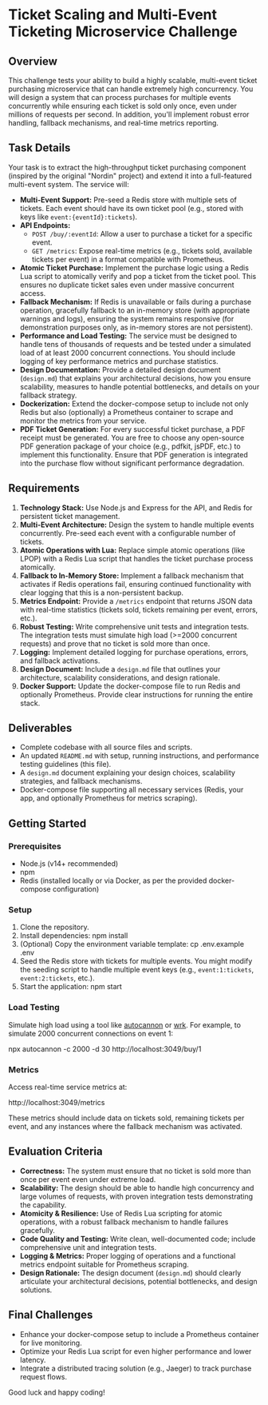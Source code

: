 # Ticket Scaling and Multi-Event Ticketing Microservice Challenge

## Overview

This challenge tests your ability to build a highly scalable, multi-event ticket purchasing microservice that can handle extremely high concurrency. You will design a system that can process purchases for multiple events concurrently while ensuring each ticket is sold only once, even under millions of requests per second. In addition, you'll implement robust error handling, fallback mechanisms, and real-time metrics reporting.

## Task Details

Your task is to extract the high-throughput ticket purchasing component (inspired by the original "Nordin" project) and extend it into a full-featured multi-event system. The service will:

- **Multi-Event Support:** Pre-seed a Redis store with multiple sets of tickets. Each event should have its own ticket pool (e.g., stored with keys like `event:{eventId}:tickets`).
- **API Endpoints:**
  - `POST /buy/:eventId`: Allow a user to purchase a ticket for a specific event.
  - `GET /metrics`: Expose real-time metrics (e.g., tickets sold, available tickets per event) in a format compatible with Prometheus.
- **Atomic Ticket Purchase:** Implement the purchase logic using a Redis Lua script to atomically verify and pop a ticket from the ticket pool. This ensures no duplicate ticket sales even under massive concurrent access.
- **Fallback Mechanism:** If Redis is unavailable or fails during a purchase operation, gracefully fallback to an in-memory store (with appropriate warnings and logs), ensuring the system remains responsive (for demonstration purposes only, as in-memory stores are not persistent).
- **Performance and Load Testing:** The service must be designed to handle tens of thousands of requests and be tested under a simulated load of at least 2000 concurrent connections. You should include logging of key performance metrics and purchase statistics.
- **Design Documentation:** Provide a detailed design document (`design.md`) that explains your architectural decisions, how you ensure scalability, measures to handle potential bottlenecks, and details on your fallback strategy.
- **Dockerization:** Extend the docker-compose setup to include not only Redis but also (optionally) a Prometheus container to scrape and monitor the metrics from your service.
- **PDF Ticket Generation:** For every successful ticket purchase, a PDF receipt must be generated. You are free to choose any open-source PDF generation package of your choice (e.g., pdfkit, jsPDF, etc.) to implement this functionality. Ensure that PDF generation is integrated into the purchase flow without significant performance degradation.

## Requirements

1. **Technology Stack:** Use Node.js and Express for the API, and Redis for persistent ticket management.
2. **Multi-Event Architecture:** Design the system to handle multiple events concurrently. Pre-seed each event with a configurable number of tickets.
3. **Atomic Operations with Lua:** Replace simple atomic operations (like LPOP) with a Redis Lua script that handles the ticket purchase process atomically.
4. **Fallback to In-Memory Store:** Implement a fallback mechanism that activates if Redis operations fail, ensuring continued functionality with clear logging that this is a non-persistent backup.
5. **Metrics Endpoint:** Provide a `/metrics` endpoint that returns JSON data with real-time statistics (tickets sold, tickets remaining per event, errors, etc.).
6. **Robust Testing:** Write comprehensive unit tests and integration tests. The integration tests must simulate high load (>=2000 concurrent requests) and prove that no ticket is sold more than once.
7. **Logging:** Implement detailed logging for purchase operations, errors, and fallback activations.
8. **Design Document:** Include a `design.md` file that outlines your architecture, scalability considerations, and design rationale.
9. **Docker Support:** Update the docker-compose file to run Redis and optionally Prometheus. Provide clear instructions for running the entire stack.

## Deliverables

- Complete codebase with all source files and scripts.
- An updated `README.md` with setup, running instructions, and performance testing guidelines (this file).
- A `design.md` document explaining your design choices, scalability strategies, and fallback mechanisms.
- Docker-compose file supporting all necessary services (Redis, your app, and optionally Prometheus for metrics scraping).

## Getting Started

### Prerequisites

- Node.js (v14+ recommended)
- npm
- Redis (installed locally or via Docker, as per the provided docker-compose configuration)

### Setup

1. Clone the repository.
2. Install dependencies:
   npm install
3. (Optional) Copy the environment variable template:
   cp .env.example .env
4. Seed the Redis store with tickets for multiple events. You might modify the seeding script to handle multiple event keys (e.g., `event:1:tickets`, `event:2:tickets`, etc.).
5. Start the application:
   npm start

### Load Testing

Simulate high load using a tool like [autocannon](https://github.com/mcollina/autocannon) or [wrk](https://github.com/wg/wrk). For example, to simulate 2000 concurrent connections on event 1:

npx autocannon -c 2000 -d 30 http://localhost:3049/buy/1

### Metrics

Access real-time service metrics at:

http://localhost:3049/metrics

These metrics should include data on tickets sold, remaining tickets per event, and any instances where the fallback mechanism was activated.

## Evaluation Criteria

- **Correctness:** The system must ensure that no ticket is sold more than once per event even under extreme load.
- **Scalability:** The design should be able to handle high concurrency and large volumes of requests, with proven integration tests demonstrating the capability.
- **Atomicity & Resilience:** Use of Redis Lua scripting for atomic operations, with a robust fallback mechanism to handle failures gracefully.
- **Code Quality and Testing:** Write clean, well-documented code; include comprehensive unit and integration tests.
- **Logging & Metrics:** Proper logging of operations and a functional metrics endpoint suitable for Prometheus scraping.
- **Design Rationale:** The design document (`design.md`) should clearly articulate your architectural decisions, potential bottlenecks, and design solutions.

## Final Challenges

- Enhance your docker-compose setup to include a Prometheus container for live monitoring.
- Optimize your Redis Lua script for even higher performance and lower latency.
- Integrate a distributed tracing solution (e.g., Jaeger) to track purchase request flows.

Good luck and happy coding!
